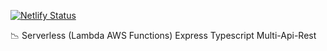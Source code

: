 [![Netlify Status](https://api.netlify.com/api/v1/badges/404b7259-b1ae-4e5e-bf40-63c0b03bb7c5/deploy-status)](https://app.netlify.com/sites/microproyecto/deploys)

📉 Serverless (Lambda AWS Functions) Express Typescript Multi-Api-Rest
